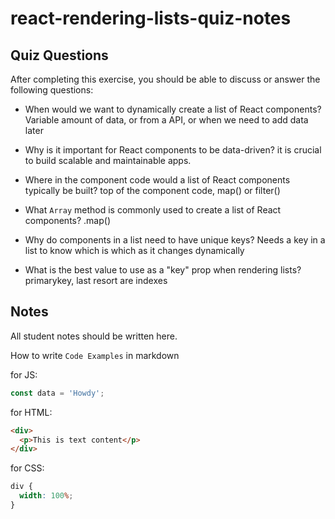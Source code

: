 # react-rendering-lists-quiz-notes

## Quiz Questions

After completing this exercise, you should be able to discuss or answer the following questions:

- When would we want to dynamically create a list of React components?
  Variable amount of data, or from a API, or when we need to add data later

- Why is it important for React components to be data-driven?
  it is crucial to build scalable and maintainable apps.

- Where in the component code would a list of React components typically be built?
  top of the component code, map() or filter()

- What `Array` method is commonly used to create a list of React components?
  .map()

- Why do components in a list need to have unique keys?
  Needs a key in a list to know which is which as it changes dynamically

- What is the best value to use as a "key" prop when rendering lists?
  primarykey, last resort are indexes

## Notes

All student notes should be written here.

How to write `Code Examples` in markdown

for JS:

```javascript
const data = 'Howdy';
```

for HTML:

```html
<div>
  <p>This is text content</p>
</div>
```

for CSS:

```css
div {
  width: 100%;
}
```
